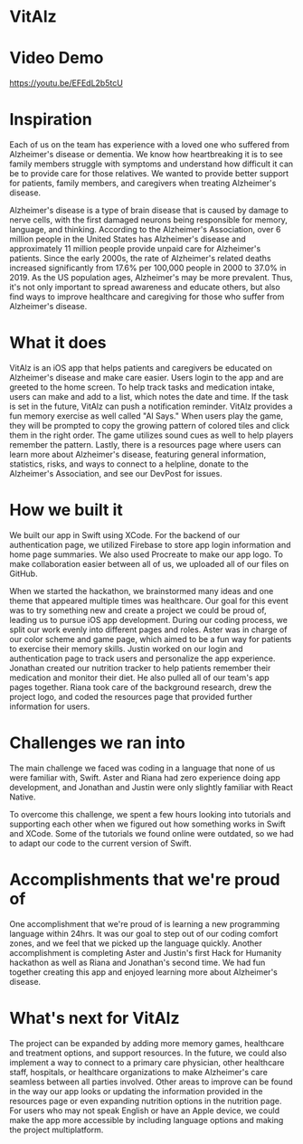 # VitAlz

# Video Demo
https://youtu.be/EFEdL2b5tcU

# Inspiration
Each of us on the team has experience with a loved one who suffered from Alzheimer's disease or dementia. We know how heartbreaking it is to see family members struggle with symptoms and understand how difficult it can be to provide care for those relatives. We wanted to provide better support for patients, family members, and caregivers when treating Alzheimer's disease.

Alzheimer's disease is a type of brain disease that is caused by damage to nerve cells, with the first damaged neurons being responsible for memory, language, and thinking. According to the Alzheimer's Association, over 6 million people in the United States has Alzheimer's disease and approximately 11 million people provide unpaid care for Alzheimer's patients. Since the early 2000s, the rate of Alzheimer's related deaths increased significantly from 17.6% per 100,000 people in 2000 to 37.0% in 2019. As the US population ages, Alzheimer's may be more prevalent. Thus, it's not only important to spread awareness and educate others, but also find ways to improve healthcare and caregiving for those who suffer from Alzheimer's disease.

# What it does
VitAlz is an iOS app that helps patients and caregivers be educated on Alzheimer's disease and make care easier. Users login to the app and are greeted to the home screen. To help track tasks and medication intake, users can make and add to a list, which notes the date and time. If the task is set in the future, VitAlz can push a notification reminder. VitAlz provides a fun memory exercise as well called "Al Says." When users play the game, they will be prompted to copy the growing pattern of colored tiles and click them in the right order. The game utilizes sound cues as well to help players remember the pattern. Lastly, there is a resources page where users can learn more about Alzheimer's disease, featuring general information, statistics, risks, and ways to connect to a helpline, donate to the Alzheimer's Association, and see our DevPost for issues.

# How we built it
We built our app in Swift using XCode. For the backend of our authentication page, we utilized Firebase to store app login information and home page summaries. We also used Procreate to make our app logo. To make collaboration easier between all of us, we uploaded all of our files on GitHub.

When we started the hackathon, we brainstormed many ideas and one theme that appeared multiple times was healthcare. Our goal for this event was to try something new and create a project we could be proud of, leading us to pursue iOS app development. During our coding process, we split our work evenly into different pages and roles. Aster was in charge of our color scheme and game page, which aimed to be a fun way for patients to exercise their memory skills. Justin worked on our login and authentication page to track users and personalize the app experience. Jonathan created our nutrition tracker to help patients remember their medication and monitor their diet. He also pulled all of our team's app pages together. Riana took care of the background research, drew the project logo, and coded the resources page that provided further information for users.

# Challenges we ran into
The main challenge we faced was coding in a language that none of us were familiar with, Swift. Aster and Riana had zero experience doing app development, and Jonathan and Justin were only slightly familiar with React Native.

To overcome this challenge, we spent a few hours looking into tutorials and supporting each other when we figured out how something works in Swift and XCode. Some of the tutorials we found online were outdated, so we had to adapt our code to the current version of Swift.

# Accomplishments that we're proud of
One accomplishment that we're proud of is learning a new programming language within 24hrs. It was our goal to step out of our coding comfort zones, and we feel that we picked up the language quickly. Another accomplishment is completing Aster and Justin's first Hack for Humanity hackathon as well as Riana and Jonathan's second time. We had fun together creating this app and enjoyed learning more about Alzheimer's disease.

# What's next for VitAlz
The project can be expanded by adding more memory games, healthcare and treatment options, and support resources. In the future, we could also implement a way to connect to a primary care physician, other healthcare staff, hospitals, or healthcare organizations to make Alzheimer's care seamless between all parties involved. Other areas to improve can be found in the way our app looks or updating the information provided in the resources page or even expanding nutrition options in the nutrition page. For users who may not speak English or have an Apple device, we could make the app more accessible by including language options and making the project multiplatform.
